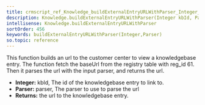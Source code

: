 ```yaml
---
title: crmscript_ref_Knowledge_buildExternalEntryURLWithParser_Integer_kbId_Parser_parser
description: Knowledge.buildExternalEntryURLWithParser(Integer kbId, Parser parser)
intellisense: Knowledge.buildExternalEntryURLWithParser
sortOrder: 456
keywords: buildExternalEntryURLWithParser(Integer,Parser)
so.topic: reference
---
```


This function builds an url to the customer center to view a knowledgebase entry.
The function fetch the baseUrl from the registry table with reg\_id 61. Then it parses the url with the input parser, and returns the url.


* **Integer:** kbId, The id of the knowledgebase entry to link to.
* **Parser:** parser, The parser to use to parse the url
* **Returns:** the url to the knowledgebase entry.


